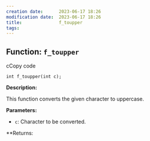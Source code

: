 ```yaml
---
creation date:		2023-06-17 18:26
modification date:	2023-06-17 18:26
title: 				f_toupper
tags:
---
```

## Function: `f_toupper`

cCopy code

`int f_toupper(int c);`

**Description:**

This function converts the given character to uppercase.

**Parameters:**

- `c`: Character to be converted.

**Returns: